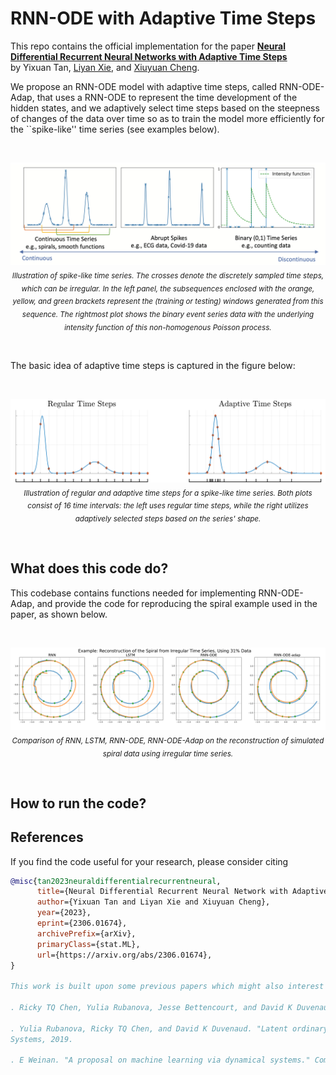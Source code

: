 # RNN-ODE with Adaptive Time Steps

This repo contains the official implementation for the paper **[Neural Differential Recurrent Neural Networks with Adaptive Time Steps](https://arxiv.org/abs/2306.01674)** \
by Yixuan Tan, [Liyan Xie](https://liyanxie.github.io/), and [Xiuyuan Cheng](https://sites.math.duke.edu/~xiuyuanc/).


We propose an RNN-ODE model with adaptive time steps, called RNN-ODE-Adap, that uses a RNN-ODE to represent the time development of the hidden states, and we adaptively select time steps based on the steepness of changes of the data over time so as to train the model more efficiently for the ``spike-like'' time series (see examples below). 

<br>

<p align="center">
  <img src="assets/spikes.png" width="800"/>
  <br>
  <em><sub>Illustration of spike-like time series. The crosses denote the discretely sampled time steps, which can be irregular. In the left panel, the subsequences enclosed with the orange, yellow, and green brackets represent the (training or testing) windows generated from this sequence. The rightmost plot shows the binary event series data with the underlying intensity function of this non-homogenous Poisson process.</em>
</p>

<br>
  



The basic idea of adaptive time steps is captured in the figure below:

<br>

<p align="center">
  <img src="assets/compare_adap_regular.png" width="800"/>
  <br>
  <em><sub>Illustration of regular and adaptive time steps for a spike-like time series. Both plots consist of 16 time intervals: the left uses regular time steps, while the right utilizes adaptively selected steps based on the series' shape. </em>
</p>

<br>

## What does this code do?

This codebase contains functions needed for implementing RNN-ODE-Adap, and provide the code for reproducing the spiral example used in the paper, as shown below.

<br>

<p align="center">
  <img src="assets/spiral_reconstruction_irregular.png" width="800"/>
  <br>
  <em><sub>Comparison of RNN, LSTM, RNN-ODE, RNN-ODE-Adap on the reconstruction of simulated spiral data using irregular time series. </em>
</p>

<br>

## How to run the code?

## References

If you find the code useful for your research, please consider citing

```bibtex
@misc{tan2023neuraldifferentialrecurrentneural,
      title={Neural Differential Recurrent Neural Network with Adaptive Time Steps}, 
      author={Yixuan Tan and Liyan Xie and Xiuyuan Cheng},
      year={2023},
      eprint={2306.01674},
      archivePrefix={arXiv},
      primaryClass={stat.ML},
      url={https://arxiv.org/abs/2306.01674}, 
}

This work is built upon some previous papers which might also interest you:

. Ricky TQ Chen, Yulia Rubanova, Jesse Bettencourt, and David K Duvenaud. "Neural ordinary differential equations." In Advances in Neural Information Processing Systems, 2018.

. Yulia Rubanova, Ricky TQ Chen, and David K Duvenaud. "Latent ordinary differential equations for irregularly-sampled time series." In Advances in Neural Information Processing
Systems, 2019.

. E Weinan. "A proposal on machine learning via dynamical systems." Communications in Mathematics and Statistics, 1(5):1–11, 2017.

